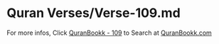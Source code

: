 # Quran Verses/Verse-109.md 

For more infos, Click [QuranBookk - 109](https://www.quranbookk.com/quran/search?q=109) to Search at [QuranBookk.com](http://quranbookk.com/)